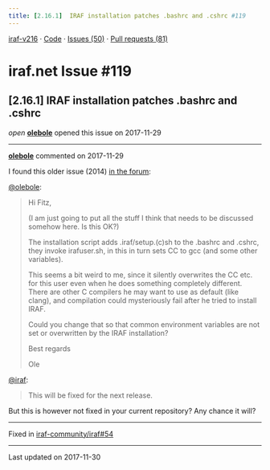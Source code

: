 ```yaml
---
title: [2.16.1]  IRAF installation patches .bashrc and .cshrc #119
---
```


[iraf-v216](/iraf-v216) · [Code](https://github.com/iraf-community/iraf/tree/iraf-v216) · [Issues (50)](/iraf-v216/issues) · [Pull requests (81)](/iraf-v216/issues/pulls)

# iraf.net Issue #119
## [2.16.1]  IRAF installation patches .bashrc and .cshrc
*open* **[olebole](https://github.com/olebole)** opened this issue on 2017-11-29

- - - -

**[olebole](https://github.com/olebole)** commented on 2017-11-29

I found this older issue (2014) [in the forum](http://iraf.net/forum/viewtopic.php?showtopic=1468325):  
  
[@olebole](https://github.com/olebole):  
> Hi Fitz,  
>  
> (I am just going to put all the stuff I think that needs to be discussed somehow here. Is this OK?)  
>   
> The installation script adds .iraf/setup.(c)sh to the .bashrc and .cshrc, they invoke irafuser.sh, in this in turn sets CC to gcc (and some other variables).  
>  
> This seems a bit weird to me, since it silently overwrites the CC etc. for this user even when he does something completely different. There are other C compilers he may want to use as default (like clang), and compilation could mysteriously fail after he tried to install IRAF.  
>  
> Could you change that so that common environment variables are not set or overwritten by the IRAF installation?  
>  
> Best regards  
>  
> Ole  
  
[@iraf](https://github.com/iraf):  
> This will be fixed for the next release.  
  
But this is however not fixed in your current repository? Any chance it will?

- - - -

Fixed in [iraf-community/iraf#54](https://github.com/iraf-community/iraf/pull/54)

- - - -

Last updated on 2017-11-30
